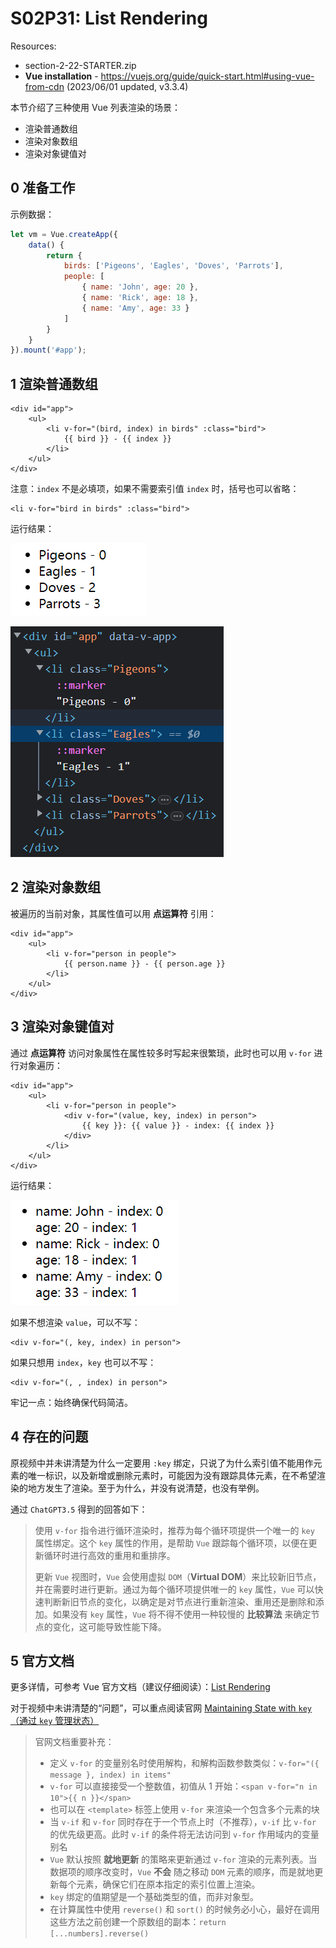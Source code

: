 # S02P31: List Rendering

Resources:

- section-2-22-STARTER.zip
- **Vue installation** - https://vuejs.org/guide/quick-start.html#using-vue-from-cdn (2023/06/01 updated, v3.3.4)



本节介绍了三种使用 Vue 列表渲染的场景：

- 渲染普通数组
- 渲染对象数组
- 渲染对象键值对



## 0 准备工作

示例数据：

```js
let vm = Vue.createApp({
    data() {
        return {
            birds: ['Pigeons', 'Eagles', 'Doves', 'Parrots'],
            people: [
                { name: 'John', age: 20 },
                { name: 'Rick', age: 18 },
                { name: 'Amy', age: 33 }
            ]
        }
    }
}).mount('#app');
```



## 1 渲染普通数组

```vue
<div id="app">
    <ul>
        <li v-for="(bird, index) in birds" :class="bird">
            {{ bird }} - {{ index }}
        </li>
    </ul>
</div>
```

注意：`index` 不是必填项，如果不需要索引值 `index` 时，括号也可以省略：

```vue
<li v-for="bird in birds" :class="bird">
```

运行结果：

![render plain array](../assets/31-1.png)

![render plain array - elements](../assets/31-2.png)



## 2 渲染对象数组

被遍历的当前对象，其属性值可以用 **点运算符** 引用：

```vue
<div id="app">
    <ul>
        <li v-for="person in people">
            {{ person.name }} - {{ person.age }}
        </li>
    </ul>
</div>
```



## 3 渲染对象键值对

通过 **点运算符** 访问对象属性在属性较多时写起来很繁琐，此时也可以用 `v-for` 进行对象遍历：

```vue
<div id="app">
    <ul>
        <li v-for="person in people">
            <div v-for="(value, key, index) in person">
                {{ key }}: {{ value }} - index: {{ index }}
            </div>
        </li>
    </ul>
</div>
```

运行结果：

![render key-value pair in object iterated](../assets/31-3.png)

如果不想渲染 `value`，可以不写：

```vue
<div v-for="(, key, index) in person">
```

如果只想用 `index`，`key` 也可以不写：

```vue
<div v-for="(, , index) in person">
```

牢记一点：始终确保代码简洁。



## 4 存在的问题

原视频中并未讲清楚为什么一定要用 `:key` 绑定，只说了为什么索引值不能用作元素的唯一标识，以及新增或删除元素时，可能因为没有跟踪具体元素，在不希望渲染的地方发生了渲染。至于为什么，并没有说清楚，也没有举例。

通过 `ChatGPT3.5` 得到的回答如下：

> 使用 `v-for` 指令进行循环渲染时，推荐为每个循环项提供一个唯一的 `key` 属性绑定。这个 `key` 属性的作用，是帮助 `Vue` 跟踪每个循环项，以便在更新循环时进行高效的重用和重排序。
>
> 更新 `Vue` 视图时，`Vue` 会使用虚拟 `DOM`（**Virtual DOM**）来比较新旧节点，并在需要时进行更新。通过为每个循环项提供唯一的 `key` 属性，`Vue` 可以快速判断新旧节点的变化，以确定是对节点进行重新渲染、重用还是删除和添加。如果没有 `key` 属性，`Vue` 将不得不使用一种较慢的 **比较算法** 来确定节点的变化，这可能导致性能下降。



## 5 官方文档

更多详情，可参考 Vue 官方文档（建议仔细阅读）：[List Rendering](https://vuejs.org/guide/essentials/list.html#list-rendering)

对于视频中未讲清楚的“问题”，可以重点阅读官网 [Maintaining State with `key`（通过 `key` 管理状态）](https://vuejs.org/guide/essentials/list.html#maintaining-state-with-key)

> 官网文档重要补充：
>
> - 定义 `v-for` 的变量别名时使用解构，和解构函数参数类似：`v-for="({ message }, index) in items"`
> - `v-for` 可以直接接受一个整数值，初值从 1 开始：`<span v-for="n in 10">{{ n }}</span>`
> - 也可以在 `<template>` 标签上使用 `v-for` 来渲染一个包含多个元素的块
> - 当 `v-if` 和 `v-for` 同时存在于一个节点上时（不推荐），`v-if` 比 `v-for` 的优先级更高。此时 `v-if` 的条件将无法访问到 `v-for` 作用域内的变量别名
> - `Vue` 默认按照 **就地更新** 的策略来更新通过 `v-for` 渲染的元素列表。当数据项的顺序改变时，`Vue` **不会** 随之移动 `DOM` 元素的顺序，而是就地更新每个元素，确保它们在原本指定的索引位置上渲染。
> - `key` 绑定的值期望是一个基础类型的值，而非对象型。
> - 在计算属性中使用 `reverse()` 和 `sort()` 的时候务必小心，最好在调用这些方法之前创建一个原数组的副本：`return [...numbers].reverse()`

